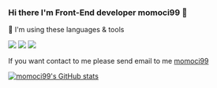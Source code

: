 ### Hi there I'm Front-End developer momoci99 👋

🔨 I'm using these languages & tools

<img src="https://img.shields.io/badge/Typescript-3178C6?style=for-the-badge&logo=Typescript&logoColor=white">
<img src="https://img.shields.io/badge/Javascript-F7DF1E?style=for-the-badge&logo=Javascript&logoColor=white">
<img src="https://img.shields.io/badge/React-61DAFB?style=for-the-badge&logo=React&logoColor=white">


If you want contact to me please send email to me [momoci99](mailto:momoci99@gmail.com)

[![momoci99's GitHub stats](https://github-readme-stats.vercel.app/api?username=momoci99)](https://github.com/anuraghazra/github-readme-stats)
